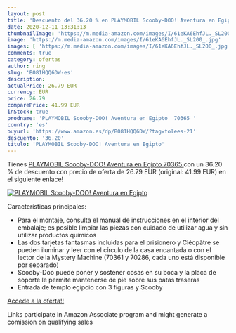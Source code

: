 ```yaml
---
layout: post
title: 'Descuento del 36.20 % en PLAYMOBIL Scooby-DOO! Aventura en Egipto'
date: 2020-12-11 13:31:13
thumbnailImage: 'https://m.media-amazon.com/images/I/61eKA6EhfJL._SL200_.jpg'
image: 'https://m.media-amazon.com/images/I/61eKA6EhfJL._SL200_.jpg'
images: [ 'https://m.media-amazon.com/images/I/61eKA6EhfJL._SL200_.jpg' ]
comments: true
category: ofertas
author: ring
slug: 'B081HQQ6DW-es'
description:
actualPrice: 26.79 EUR
currency: EUR
price: 26.79
comparePrice: 41.99 EUR
inStock: true
prodname: 'PLAYMOBIL Scooby-DOO! Aventura en Egipto  70365 '
country: 'es'
buyurl: 'https://www.amazon.es/dp/B081HQQ6DW/?tag=tolees-21'
descuento: '36.20'
titulo: 'PLAYMOBIL Scooby-DOO! Aventura en Egipto'
---
```


Tienes [PLAYMOBIL Scooby-DOO! Aventura en Egipto  70365 ](https://www.amazon.es/dp/B081HQQ6DW/?tag=tolees-21) con un 36.20 % de descuento con precio de oferta de 26.79 EUR (original: 41.99 EUR) en el siguiente enlace!

[![PLAYMOBIL Scooby-DOO! Aventura en Egipto](https://m.media-amazon.com/images/I/61eKA6EhfJL._SL200_.jpg)](https://www.amazon.es/dp/B081HQQ6DW/?tag=tolees-21)

Características principales:

- Para el montaje, consulta el manual de instrucciones en el interior del embalaje; es posible limpiar las piezas con cuidado de utilizar agua y sin utilizar productos químicos
- Las dos tarjetas fantasmas incluidas para el prisionero y Cléopâtre se pueden iluminar y leer con el círculo de la casa encantada o con el lector de la Mystery Machine (70361 y 70286, cada uno está disponible por separado)
- Scooby-Doo puede poner y sostener cosas en su boca y la placa de soporte le permite mantenerse de pie sobre sus patas traseras
- Entrada de templo egipcio con 3 figuras y Scooby

[Accede a la oferta!!](https://www.amazon.es/dp/B081HQQ6DW/?tag=tolees-21)

Links participate in Amazon Associate program and might generate a comission on qualifying sales


